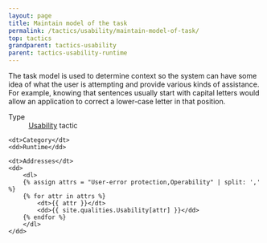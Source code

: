 ```yaml
---
layout: page
title: Maintain model of the task
permalink: /tactics/usability/maintain-model-of-task/
top: tactics
grandparent: tactics-usability
parent: tactics-usability-runtime
---
```


The task model is used to determine context so the system can have some idea of what the user is attempting and provide various kinds of assistance. For
example, knowing that sentences usually start with capital letters would allow an application to correct a lower-case letter in that position.

<dl>
    <dt>Type</dt>
    <dd><a href="{{ '/quality/usability/' | relative_url }}">Usability</a> tactic</dd>
    
    <dt>Category</dt>
    <dd>Runtime</dd>
    
    <dt>Addresses</dt>
    <dd>
        <dl>
        {% assign attrs = "User-error protection,Operability" | split: ',' %}
        {% for attr in attrs %}
            <dt>{{ attr }}</dt>
            <dd>{{ site.qualities.Usability[attr] }}</dd>
        {% endfor %}
        </dl>
    </dd>
</dl>
